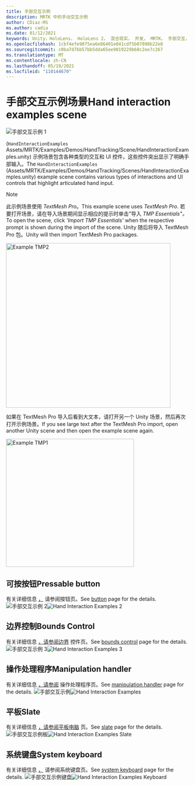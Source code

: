 ```yaml
---
title: 手部交互示例
description: MRTK 中的手动交互示例
author: CDiaz-MS
ms.author: cadia
ms.date: 01/12/2021
keywords: Unity，HoloLens， HoloLens 2， 混合现实， 开发， MRTK， 手部交互， 边界控制， 可按下按钮，
ms.openlocfilehash: 1cbf4efe9075ea6e86401e041cdf5b07098b22e0
ms.sourcegitcommit: c0ba7d7bb57bb5dda65ee9019229b68c2ee7c267
ms.translationtype: MT
ms.contentlocale: zh-CN
ms.lasthandoff: 05/19/2021
ms.locfileid: "110144670"
---
```

# <a name="hand-interaction-examples-scene"></a><span data-ttu-id="0889d-104">手部交互示例场景</span><span class="sxs-lookup"><span data-stu-id="0889d-104">Hand interaction examples scene</span></span>

![手部交互示例 1](../images/MRTK_Examples.png)

<span data-ttu-id="0889d-106"> (`HandInteractionExamples` Assets/MRTK/Examples/Demos/HandTracking/Scene/HandInteractionExamples.unity) 示例场景包含各种类型的交互和 UI 控件，这些控件突出显示了明确手部输入。</span><span class="sxs-lookup"><span data-stu-id="0889d-106">The `HandInteractionExamples` (Assets/MRTK/Examples/Demos/HandTracking/Scenes/HandInteractionExamples.unity) example scene contains various types of interactions and UI controls that highlight articulated hand input.</span></span>

> [!NOTE]
> <span data-ttu-id="0889d-107">此示例场景使用 *TextMesh Pro*。</span><span class="sxs-lookup"><span data-stu-id="0889d-107">This example scene uses *TextMesh Pro*.</span></span> <span data-ttu-id="0889d-108">若要打开场景，请在导入场景期间显示相应的提示时单击"导入 *TMP Essentials"。*</span><span class="sxs-lookup"><span data-stu-id="0889d-108">To open the scene, click *'Import TMP Essentials'* when the respective prompt is shown during the import of the scene.</span></span> <span data-ttu-id="0889d-109">Unity 随后将导入 TextMesh Pro 包。</span><span class="sxs-lookup"><span data-stu-id="0889d-109">Unity will then import TextMesh Pro packages.</span></span>

<img src="../images/hand-interaction-examples/MRTK_Examples_TMP2.png" width="450" alt="Example TMP2">

<span data-ttu-id="0889d-110">如果在 TextMesh Pro 导入后看到大文本，请打开另一个 Unity 场景，然后再次打开示例场景。</span><span class="sxs-lookup"><span data-stu-id="0889d-110">If you see large text after the TextMesh Pro import, open another Unity scene and then open the example scene again.</span></span>

<img src="../images/hand-interaction-examples/MRTK_Examples_TMP1.png" width="350" alt="Example TMP1">

## <a name="pressable-button"></a><span data-ttu-id="0889d-111">可按按钮</span><span class="sxs-lookup"><span data-stu-id="0889d-111">Pressable button</span></span>

<span data-ttu-id="0889d-112">有关详细信息 [，](../ux-building-blocks/button.md) 请参阅按钮页。</span><span class="sxs-lookup"><span data-stu-id="0889d-112">See [button](../ux-building-blocks/button.md) page for the details.</span></span>
<span data-ttu-id="0889d-113">![手部交互示例 2](../images/hand-interaction-examples/MRTK_Examples_PressTouch.png)</span><span class="sxs-lookup"><span data-stu-id="0889d-113">![Hand Interaction Examples 2](../images/hand-interaction-examples/MRTK_Examples_PressTouch.png)</span></span>

## <a name="bounds-control"></a><span data-ttu-id="0889d-114">边界控制</span><span class="sxs-lookup"><span data-stu-id="0889d-114">Bounds Control</span></span>

<span data-ttu-id="0889d-115">有关详细信息 [，请参阅边界](../ux-building-blocks/bounds-control.md) 控件页。</span><span class="sxs-lookup"><span data-stu-id="0889d-115">See [bounds control](../ux-building-blocks/bounds-control.md) page for the details.</span></span>
<span data-ttu-id="0889d-116">![手部交互示例 3](../images/hand-interaction-examples/MRTK_Examples_BoundingBox.png)</span><span class="sxs-lookup"><span data-stu-id="0889d-116">![Hand Interaction Examples 3](../images/hand-interaction-examples/MRTK_Examples_BoundingBox.png)</span></span>

## <a name="manipulation-handler"></a><span data-ttu-id="0889d-117">操作处理程序</span><span class="sxs-lookup"><span data-stu-id="0889d-117">Manipulation handler</span></span>

<span data-ttu-id="0889d-118">有关详细信息 [，请参阅](../ux-building-blocks/manipulation-handler.md) 操作处理程序页。</span><span class="sxs-lookup"><span data-stu-id="0889d-118">See [manipulation handler](../ux-building-blocks/manipulation-handler.md) page for the details.</span></span>
<span data-ttu-id="0889d-119">![手部交互示例](../images/hand-interaction-examples/MRTK_Examples_Manipulation.png)</span><span class="sxs-lookup"><span data-stu-id="0889d-119">![Hand Interaction Examples](../images/hand-interaction-examples/MRTK_Examples_Manipulation.png)</span></span>

## <a name="slate"></a><span data-ttu-id="0889d-120">平板</span><span class="sxs-lookup"><span data-stu-id="0889d-120">Slate</span></span>

<span data-ttu-id="0889d-121">有关详细信息 [，请参阅平板电脑](../ux-building-blocks/slate.md) 页。</span><span class="sxs-lookup"><span data-stu-id="0889d-121">See [slate](../ux-building-blocks/slate.md) page for the details.</span></span>
<span data-ttu-id="0889d-122">![手部交互示例板](../images/hand-interaction-examples/MRTK_Examples_Slate.png)</span><span class="sxs-lookup"><span data-stu-id="0889d-122">![Hand Interaction Examples Slate](../images/hand-interaction-examples/MRTK_Examples_Slate.png)</span></span>

## <a name="system-keyboard"></a><span data-ttu-id="0889d-123">系统键盘</span><span class="sxs-lookup"><span data-stu-id="0889d-123">System keyboard</span></span>

<span data-ttu-id="0889d-124">有关详细信息 [，](../ux-building-blocks/system-keyboard.md) 请参阅系统键盘页。</span><span class="sxs-lookup"><span data-stu-id="0889d-124">See [system keyboard](../ux-building-blocks/system-keyboard.md) page for the details.</span></span>
<span data-ttu-id="0889d-125">![手部交互示例键盘](../images/hand-interaction-examples/MRTK_Examples_Keyboard.png)</span><span class="sxs-lookup"><span data-stu-id="0889d-125">![Hand Interaction Examples Keyboard](../images/hand-interaction-examples/MRTK_Examples_Keyboard.png)</span></span>
